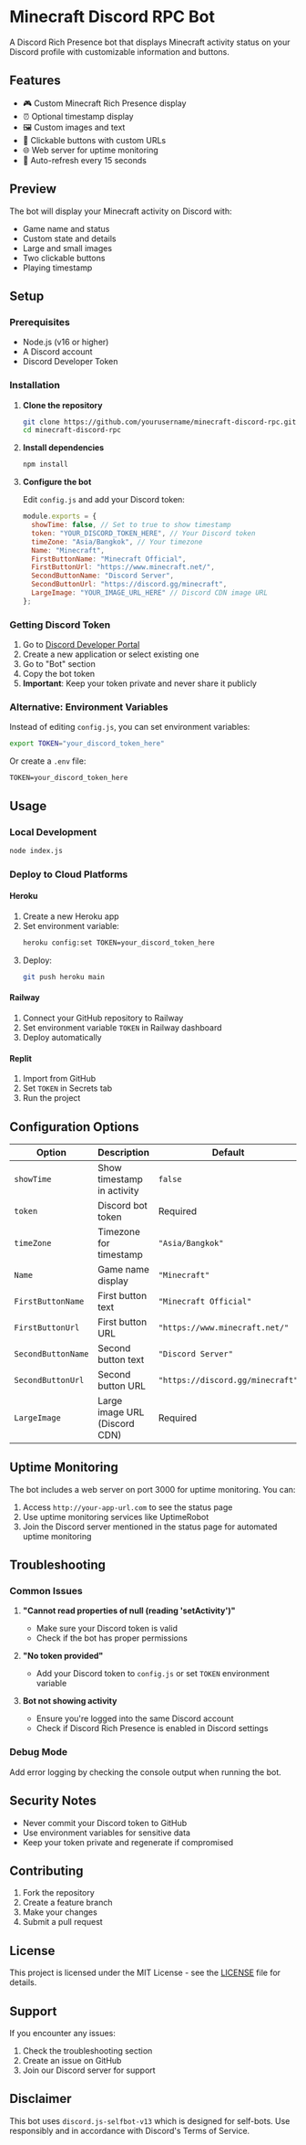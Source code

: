 # Minecraft Discord RPC Bot

A Discord Rich Presence bot that displays Minecraft activity status on your Discord profile with customizable information and buttons.

## Features

- 🎮 Custom Minecraft Rich Presence display
- ⏰ Optional timestamp display
- 🖼️ Custom images and text
- 🔗 Clickable buttons with custom URLs
- 🌐 Web server for uptime monitoring
- 🔄 Auto-refresh every 15 seconds

## Preview

The bot will display your Minecraft activity on Discord with:
- Game name and status
- Custom state and details
- Large and small images
- Two clickable buttons
- Playing timestamp

## Setup

### Prerequisites

- Node.js (v16 or higher)
- A Discord account
- Discord Developer Token

### Installation

1. **Clone the repository**
   ```bash
   git clone https://github.com/yourusername/minecraft-discord-rpc.git
   cd minecraft-discord-rpc
   ```

2. **Install dependencies**
   ```bash
   npm install
   ```

3. **Configure the bot**
   
   Edit `config.js` and add your Discord token:
   ```javascript
   module.exports = {
     showTime: false, // Set to true to show timestamp
     token: "YOUR_DISCORD_TOKEN_HERE", // Your Discord token
     timeZone: "Asia/Bangkok", // Your timezone
     Name: "Minecraft",
     FirstButtonName: "Minecraft Official",
     FirstButtonUrl: "https://www.minecraft.net/",
     SecondButtonName: "Discord Server", 
     SecondButtonUrl: "https://discord.gg/minecraft",
     LargeImage: "YOUR_IMAGE_URL_HERE" // Discord CDN image URL
   };
   ```

### Getting Discord Token

1. Go to [Discord Developer Portal](https://discord.com/developers/applications)
2. Create a new application or select existing one
3. Go to "Bot" section
4. Copy the bot token
5. **Important**: Keep your token private and never share it publicly

### Alternative: Environment Variables

Instead of editing `config.js`, you can set environment variables:

```bash
export TOKEN="your_discord_token_here"
```

Or create a `.env` file:
```
TOKEN=your_discord_token_here
```

## Usage

### Local Development

```bash
node index.js
```

### Deploy to Cloud Platforms

#### Heroku

1. Create a new Heroku app
2. Set environment variable:
   ```bash
   heroku config:set TOKEN=your_discord_token_here
   ```
3. Deploy:
   ```bash
   git push heroku main
   ```

#### Railway

1. Connect your GitHub repository to Railway
2. Set environment variable `TOKEN` in Railway dashboard
3. Deploy automatically

#### Replit

1. Import from GitHub
2. Set `TOKEN` in Secrets tab
3. Run the project

## Configuration Options

| Option | Description | Default |
|--------|-------------|---------|
| `showTime` | Show timestamp in activity | `false` |
| `token` | Discord bot token | Required |
| `timeZone` | Timezone for timestamp | `"Asia/Bangkok"` |
| `Name` | Game name display | `"Minecraft"` |
| `FirstButtonName` | First button text | `"Minecraft Official"` |
| `FirstButtonUrl` | First button URL | `"https://www.minecraft.net/"` |
| `SecondButtonName` | Second button text | `"Discord Server"` |
| `SecondButtonUrl` | Second button URL | `"https://discord.gg/minecraft"` |
| `LargeImage` | Large image URL (Discord CDN) | Required |

## Uptime Monitoring

The bot includes a web server on port 3000 for uptime monitoring. You can:

1. Access `http://your-app-url.com` to see the status page
2. Use uptime monitoring services like UptimeRobot
3. Join the Discord server mentioned in the status page for automated uptime monitoring

## Troubleshooting

### Common Issues

1. **"Cannot read properties of null (reading 'setActivity')"**
   - Make sure your Discord token is valid
   - Check if the bot has proper permissions

2. **"No token provided"**
   - Add your Discord token to `config.js` or set `TOKEN` environment variable

3. **Bot not showing activity**
   - Ensure you're logged into the same Discord account
   - Check if Discord Rich Presence is enabled in Discord settings

### Debug Mode

Add error logging by checking the console output when running the bot.

## Security Notes

- Never commit your Discord token to GitHub
- Use environment variables for sensitive data
- Keep your token private and regenerate if compromised

## Contributing

1. Fork the repository
2. Create a feature branch
3. Make your changes
4. Submit a pull request

## License

This project is licensed under the MIT License - see the [LICENSE](LICENSE) file for details.

## Support

If you encounter any issues:
1. Check the troubleshooting section
2. Create an issue on GitHub
3. Join our Discord server for support

## Disclaimer

This bot uses `discord.js-selfbot-v13` which is designed for self-bots. Use responsibly and in accordance with Discord's Terms of Service. 
